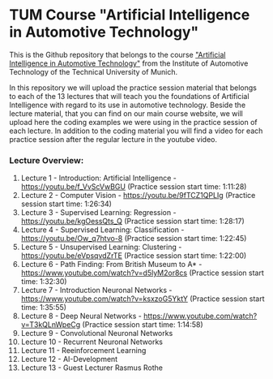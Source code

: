 # TUM Course "Artificial Intelligence in Automotive Technology"
This is the Github repository that belongs to the course ["Artificial Intelligence in Automotive Technology"](https://www.ftm.mw.tum.de/index.php?id=1613&L=1) from the Institute of Automotive Technology of the Technical University of Munich.

In this repository we will upload the practice session material that belongs to each of the 13 lectures that will teach you the foundations of Artificial Intelligence with regard to its use in automotive technology. Beside the lecture material, that you can find on our main course website, we will upload here the coding examples we were using in the practice session of each lecture. In addition to the coding material you will find a video for each practice session after the regular lecture in the youtube video.

### Lecture Overview:
1. Lecture 1 - Introduction: Artificial Intelligence - https://youtu.be/f_VvScVwBGU (Practice session start time: 1:11:28)
2. Lecture 2 - Computer Vision - https://youtu.be/9fTCZ1QPLIg (Practice session start time: 1:26:34)
3. Lecture 3 - Supervised Learning: Regression - https://youtu.be/kgOessQts_Q (Practice session start time: 1:28:17)
4. Lecture 4 - Supervised Learning: Classification - https://youtu.be/Ow_q7htvo-8 (Practice session start time: 1:22:45)
5. Lecture 5 - Unsupervised Learning: Clustering - https://youtu.be/eVpsqvdZrTE (Practice session start time: 1:22:00)
6. Lecture 6 - Path Finding: From British Museum to A* - https://www.youtube.com/watch?v=d5lyM2or8cs (Practice session start time: 1:32:30)
7. Lecture 7 - Introduction Neuronal Networks - https://www.youtube.com/watch?v=ksxzoG5YktY (Practice session start time: 1:35:55)
8. Lecture 8 - Deep Neural Networks - https://www.youtube.com/watch?v=T3kQLnWpeCg (Practice session start time: 1:14:58)
9. Lecture 9 - Convolutional Neuronal Networks
10. Lecture 10 - Recurrent Neuronal Networks
11. Lecture 11 - Reeinforcement Learning
12. Lecture 12 - AI-Development
13. Lecture 13 - Guest Lecturer Rasmus Rothe
